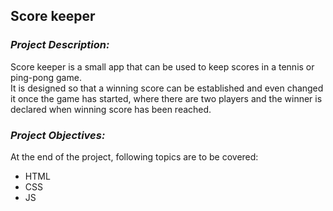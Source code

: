 ## **Score keeper**

### *Project Description:*
Score keeper is a small app that can be used to keep scores in a tennis or ping-pong game.   
It is designed so that a winning score can be established and even changed it once the game has started, where there are two players and the winner is declared when winning score has been reached.

### *Project Objectives:*

At the end of the project, following topics are to be covered:
- HTML
- CSS
- JS
